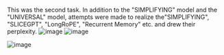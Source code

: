 This was the second task. In addition to the "SIMPLIFYING" model and the "UNIVERSAL" model, attempts were made to realize the"SIMPLIFYING", "SLICEGPT", "LongRoPE", "Recurrent Memory" etc. and drew their perplexity.
![image](https://github.com/chenstar1/NLP/assets/147193501/fb445cce-6c2b-4592-84d3-f3aa1184df18)
![image](https://github.com/chenstar1/NLP/assets/147193501/5b6e887d-2bde-4426-9601-c93b9c394f4f)

![image](https://github.com/chenstar1/NLP/assets/147193501/642e54da-4ba5-4f35-8e56-34c305865616)
